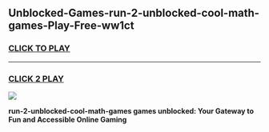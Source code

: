 
## Unblocked-Games-run-2-unblocked-cool-math-games-Play-Free-ww1ct
<h3>
<a href="https://premium76.site?title=run-2-unblocked-cool-math-games&ref=21A">CLICK TO PLAY</a></h3>
<hr>

<h3>
<a href="https://premium76.site?title=run-2-unblocked-cool-math-games&ref=21A">CLICK 2 PLAY</a>
  
</h3>

<a href="https://premium76.site?title=run-2-unblocked-cool-math-games&ref=21A"><img src="https://clearcache.store/games.png"></a>


**run-2-unblocked-cool-math-games games unblocked: Your Gateway to Fun and Accessible Online Gaming**
